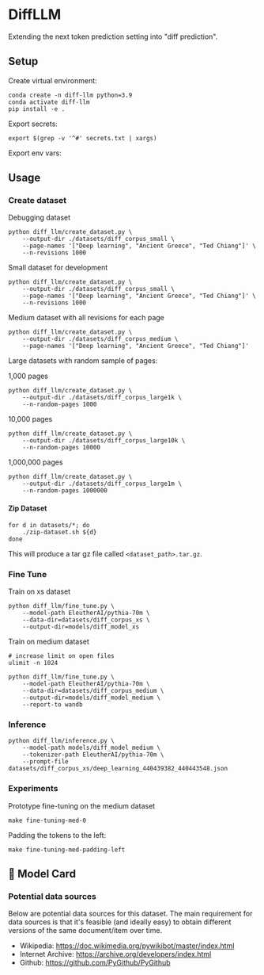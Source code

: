 # DiffLLM

Extending the next token prediction setting into "diff prediction".

## Setup

Create virtual environment:

```
conda create -n diff-llm python=3.9
conda activate diff-llm
pip install -e .
```

Export secrets:

```
export $(grep -v '^#' secrets.txt | xargs)
```

Export env vars:


## Usage

### Create dataset

Debugging dataset

```
python diff_llm/create_dataset.py \
    --output-dir ./datasets/diff_corpus_small \
    --page-names '["Deep learning", "Ancient Greece", "Ted Chiang"]' \
    --n-revisions 1000
```

Small dataset for development
```
python diff_llm/create_dataset.py \
    --output-dir ./datasets/diff_corpus_small \
    --page-names '["Deep learning", "Ancient Greece", "Ted Chiang"]' \
    --n-revisions 1000
```

Medium dataset with all revisions for each page

```
python diff_llm/create_dataset.py \
    --output-dir ./datasets/diff_corpus_medium \
    --page-names '["Deep learning", "Ancient Greece", "Ted Chiang"]'
```

Large datasets with random sample of pages:

1,000 pages

```
python diff_llm/create_dataset.py \
    --output-dir ./datasets/diff_corpus_large1k \
    --n-random-pages 1000
```

10,000 pages

```
python diff_llm/create_dataset.py \
    --output-dir ./datasets/diff_corpus_large10k \
    --n-random-pages 10000
```

1,000,000 pages

```
python diff_llm/create_dataset.py \
    --output-dir ./datasets/diff_corpus_large1m \
    --n-random-pages 1000000
```

#### Zip Dataset

```
for d in datasets/*; do
    ./zip-dataset.sh ${d}
done
```

This will produce a tar gz file called `<dataset_path>.tar.gz`.

### Fine Tune

Train on xs dataset

```
python diff_llm/fine_tune.py \
    --model-path EleutherAI/pythia-70m \
    --data-dir=datasets/diff_corpus_xs \
    --output-dir=models/diff_model_xs
```

Train on medium dataset

```
# increase limit on open files
ulimit -n 1024

python diff_llm/fine_tune.py \
    --model-path EleutherAI/pythia-70m \
    --data-dir=datasets/diff_corpus_medium \
    --output-dir=models/diff_model_medium \
    --report-to wandb
```

### Inference

```
python diff_llm/inference.py \
    --model-path models/diff_model_medium \
    --tokenizer-path EleutherAI/pythia-70m \
    --prompt-file datasets/diff_corpus_xs/deep_learning_440439382_440443548.json
```


### Experiments

Prototype fine-tuning on the medium dataset
```
make fine-tuning-med-0
```

Padding the tokens to the left:
```
make fine-tuning-med-padding-left
```


## 🔖 Model Card

### Potential data sources

Below are potential data sources for this dataset. The main requirement for
data sources is that it's feasible (and ideally easy) to obtain different versions
of the same document/item over time.

- Wikipedia: https://doc.wikimedia.org/pywikibot/master/index.html
- Internet Archive: https://archive.org/developers/index.html
- Github: https://github.com/PyGithub/PyGithub
